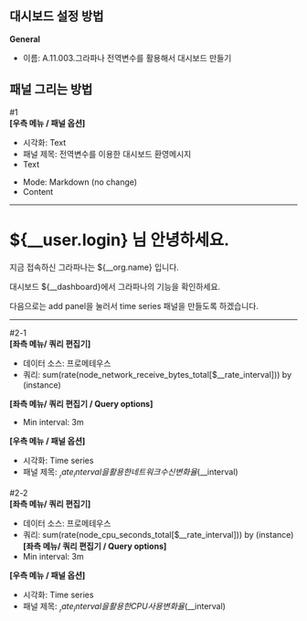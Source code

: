 ## 대시보드 설정 방법 
**General** 
* 이름: A.11.003.그라파나 전역변수를 활용해서 대시보드 만들기

## 패널 그리는 방법 
#1 <br/>
**[우측 메뉴 / 패널 옵션]**
* 시각화: Text
* 패널 제목: 전역변수를 이용한 대시보드 환영메시지
* Text 
 - Mode: Markdown (no change)
 - Content
 ---
 # ${__user.login} 님 안녕하세요.

지금 접속하신 그라파나는 ${__org.name} 입니다.

대시보드 ${__dashboard}에서 그라파나의 기능을 확인하세요.

다음으로는 add panel을 눌러서 time series 패널을 만들도록 하겠습니다.

---  

#2-1 <br/>
**[좌측 메뉴/ 쿼리 편집기]** 
* 데이터 소스: 프로메테우스
* 쿼리: sum(rate(node_network_receive_bytes_total[$__rate_interval])) by (instance)

**[좌측 메뉴/ 쿼리 편집기 / Query options]**
* Min interval: 3m

**[우측 메뉴 / 패널 옵션]**
* 시각화: Time series
* 패널 제목: $__rate_interval을 활용한 네트워크 수신 변화율 ($__interval)

#2-2 <br/>
**[좌측 메뉴/ 쿼리 편집기]** 
* 데이터 소스: 프로메테우스
* 쿼리: sum(rate(node_cpu_seconds_total[$__rate_interval])) by (instance)
**[좌측 메뉴/ 쿼리 편집기 / Query options]**
* Min interval: 3m

**[우측 메뉴 / 패널 옵션]**
* 시각화: Time series
* 패널 제목: $__rate_interval을 활용한 CPU 사용 변화율 ($__interval)